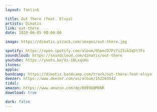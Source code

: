 ```yaml
---
layout: fanlink

title: Out There (feat. Elvya)
artists: Dimatis
link: out-there
date: 2020-06-05 00:00:00

image: https://dimatis.yizack.com/images/out-there.jpg

spotify: https://open.spotify.com/album/0hpmcD7Pz7i25ik2qVt7Fs
soundcloud: https://soundcloud.com/dimatis/out-there
youtube: https://youtu.be/Vs-1BLxquHo
itunes: 
apple: 
bandcamp: https://dimatis.bandcamp.com/track/out-there-feat-elvya
deezer: https://www.deezer.com/us/album/152263542
tidal: 
amazon: https://www.amazon.com/dp/B089QQMXNR
download: true

dark: false
---
```

